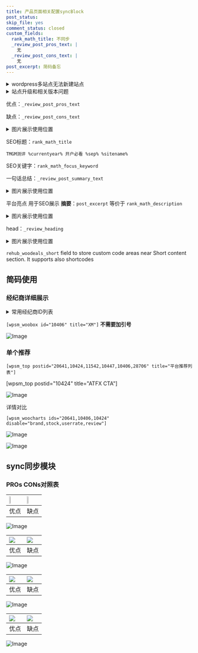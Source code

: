 ```yaml
---
title: 产品页面相关配置syncBlock
post_status: 
skip_file: yes
comment_status: closed
custom_fields:
  rank_math_title: 不同步
  _review_post_pros_text: |
    无
  _review_post_cons_text: |
    无
post_excerpt: 简码备忘
---
```

<details><summary>wordpress多站点无法新建站点</summary>

<li>和报错需要清理cookies一样的原因</li>
<li>wp-config.php里面<code>define( 'SUBDOMAIN_INSTALL', false );//子域名安装</code></li>
<li>新建子站点是用<code>define( 'SUBDOMAIN_INSTALL', true);//子域名安装</code> 完成以后，改成<code>false</code></li>
</details>

<details><summary>站点升级和相关版本问题</summary>

<p>wordpress：5.9.9
woocommerce：7.5.1
出现问题的地方：主题选项里面>><strong>Product layout >>compact style</strong></p>
<p>如何出现没有用过的字段 导致无法保存。先导出配置 然后进行修改，后面再次恢复即可。</p>
<p>出现部分字段无法显示时，需要返回默认布局后，对产品进行保存就好了。</p>
<p></p>
</details>

优点：`_review_post_pros_text`

缺点：`_review_post_cons_text`

<details><summary>图片展示使用位置</summary>

<img src="https://prod-files-secure.s3.us-west-2.amazonaws.com/39ed1227-6d7d-4570-be36-9ccd4a2c4241/f51d3d83-55d4-4bdf-9604-f37ec77ab556/Untitled.png?X-Amz-Algorithm=AWS4-HMAC-SHA256&X-Amz-Content-Sha256=UNSIGNED-PAYLOAD&X-Amz-Credential=ASIAZI2LB466WBPAWXTY%2F20250828%2Fus-west-2%2Fs3%2Faws4_request&X-Amz-Date=20250828T105517Z&X-Amz-Expires=3600&X-Amz-Security-Token=IQoJb3JpZ2luX2VjEEsaCXVzLXdlc3QtMiJGMEQCIGhQ%2FxV8bC47%2FOpTbMfkgnvCG0cyGAaVsgyNn3lV1D6eAiBuEFRXKgxZrryM%2FmUAeZk01i41QY74YTU8GpdjBeugAiqIBAij%2F%2F%2F%2F%2F%2F%2F%2F%2F%2F8BEAAaDDYzNzQyMzE4MzgwNSIMAPKcQpj6XOI7zI2HKtwDxhH5b1cw8Olc%2FJx7wLe6vriWDJ9hrfkJ%2FIgBHQdOFV6BKk3FXKpNjSLhlnyKz%2BtiIv86ddFQKzTMBwFA5d%2FfSvqALkNZDkB%2FkAQOOzUFV0K1oiX0p28dQFBqWhOHIQPULR3dJl7Jos8FZY78wMPKMZyZtil48b7gqDeZNG3QtPX7O2NufuUtLzXPfX6QU5kh7%2B4gKG%2FK6KkIBi8Bww8124ozK3099px8KhQ5nCeg8wAL6ivhvMNU1tGUy1ptYIEuACj8ypiNJIVBV2%2B0np38SQMDp0YFnISD5ZZXf7VFNzCjv92oI9ZDhH%2BvS5HaLkT3sPc4JthH%2Byc%2By%2FskSVANyDRGyBWOjVlG5BrEk9uhsViqIAAxOTlfz0I%2Bu19Wm19%2BowtZ7NShM4f7MhPxUiohv%2Ff%2Bs%2Fq%2FPDeUE%2Bhc1o9VbmcU7WjoxrgF3a6Ha4ZFdYH8SFfDJumwk6vcxXu6COuUue8fdfPRRm5MUYLafvX7ulUyuXRq4gxXS9WNoRvENHslpXUU%2F%2BSx%2FOij1wZqmrntmMZWgknUjMy9Vb%2FEN9b1Uz2WbRmAqA4D9TX%2Futb0kImBMZVbBT0f9hHVoJ6f4d6YGSjLrXq538ewZQbyHjx924XmISUGtB%2F6ZN9MlQMwk97AxQY6pgEFVSEuMT1JWej22jPBMWW%2FVu%2F4MB5AhvGiMb0dK8JtUqf1jlua1KYioXe4OSxOaYTVcI6Li2pcF2%2BFw1Dbp6lRJhapzs20Yec5TX8AALWgshY%2FOGJxfj1lXEwb3bEVYZ86YY184gIxSELKQwwAvukDyFofY53s3pWNZRSyJjPQp0X9SSV8X%2B6x7loA9QaKZ42BRCLjKIlzfUGtzwtETMTAuDg4T%2B2s&X-Amz-Signature=67050b7182c1371bc9a21799d2901f24bc6f1fe6faee4c5902f0e1cf73924613&X-Amz-SignedHeaders=host&x-amz-checksum-mode=ENABLED&x-id=GetObject" alt="Image">
</details>

SEO标题：`rank_math_title`

`TMGM测评 %currentyear% 开户必看 %sep% %sitename%`

SEO关键字：`rank_math_focus_keyword`

一句话总结：`_review_post_summary_text`

<details><summary>图片展示使用位置</summary>

<img src="https://prod-files-secure.s3.us-west-2.amazonaws.com/39ed1227-6d7d-4570-be36-9ccd4a2c4241/4b96a922-296c-4f4e-8630-d1c870cbce01/Untitled.png?X-Amz-Algorithm=AWS4-HMAC-SHA256&X-Amz-Content-Sha256=UNSIGNED-PAYLOAD&X-Amz-Credential=ASIAZI2LB466R3XIDYJ2%2F20250828%2Fus-west-2%2Fs3%2Faws4_request&X-Amz-Date=20250828T105518Z&X-Amz-Expires=3600&X-Amz-Security-Token=IQoJb3JpZ2luX2VjEEsaCXVzLXdlc3QtMiJHMEUCIQDQQM2Z1PvBTJ3dbGED7MVZLdSmXXGlfWvNYk6eTlDtYwIgYHZJfIyzAA5mrVcsooPcWVFFAF9gmKl3NnjeO0IbqI8qiAQIpP%2F%2F%2F%2F%2F%2F%2F%2F%2F%2FARAAGgw2Mzc0MjMxODM4MDUiDFyrUr60VI0UqCPa%2FyrcA19RddlnWHOJy2a7mKJedA6vJ5dLZJwNMDHK%2BBDMeEfOkMwcxO%2Fv%2FWQj3vIGkOchHi6CzT9KZnMyaSUxsVlUFAJ5K8tAv4w%2BB2vC62eWUMGFnaUgMSnzYgdiZyZVEgGLoc%2BVQgczIvT0w7eLTpKDIgL2ZMaAHQ2GYQ8IJ8TKqLKlbfsvJaRE5gTq6mk4omAD1Jq%2BmaXnRh1zNH%2BEZxKS1f8agYJRJPYd1cHPUg1yCN7h937m6n3fIkVlrkMk1dRdLkpVFeyZPKnMmJ%2B4n%2B8CGJPggPzra9gVkLnEmfeFxLmgLyyFN2mOn%2FPJk6mrAyHGFlcC%2Fw7ZRq%2FpuZ5VCAjbJAuyKFsAfIr%2BcyZxhDJFMDbCDftmj2v%2Fg%2FjyeHdyyoMmHcU%2Ft%2FIrcaezdJkLkfa6TCwA%2F2ACulVU4HqkcOsJqkK2eVEYNgChbM0v6AOB9c5dHMykPSb8eHX55cnk%2BH5jYvnbsXepCu5%2FsqZDNepBjYvUp4M0S%2FCYnF9GKABwqcGjQ9ZHF%2FB2bw6fLB6PgXNFu58HDF7BKzQmj2y6LYaL2s95XO9%2Bd20At8D6MRPwNmwUO7bWuTSxOnkzPsTYYjPWE87MyWU2nMnw%2Fr4oa12T1p41rtGjN6k%2BCYp1AbObMM%2FewMUGOqUB2A1wqeUqvMeeTzuRpdAQIRuXbr52c8COxhZzShlzu4AegaXwb5mV4%2BGpvm9J1N%2FREyQUgpzwJgVqeg55UCRHE1Yb5LPDOE0y4UxXPzQclHZEFKtiBuZTcxQwOakdbR16%2FNAPQgXolKhxoBR8Xog%2BQiiI0NLbGvpAZIROdoynwh9M1uo%2BIDuj%2F7wOn%2Friif7PA%2F6E%2FrhfBz3umuU2%2FHo5i8T98DYd&X-Amz-Signature=2907c9311a265c93d18eb3a4ab0cb9519cc6bf06e57a5dbbaaeb88fc23d2e430&X-Amz-SignedHeaders=host&x-amz-checksum-mode=ENABLED&x-id=GetObject" alt="Image">
</details>

平台亮点 用于SEO展示 **摘要**：`post_excerpt`  等价于 `rank_math_description`

<details><summary>图片展示使用位置</summary>

<img src="https://prod-files-secure.s3.us-west-2.amazonaws.com/39ed1227-6d7d-4570-be36-9ccd4a2c4241/1ee11f63-b60a-4dfe-a7a7-d58ff23b5d88/Untitled.png?X-Amz-Algorithm=AWS4-HMAC-SHA256&X-Amz-Content-Sha256=UNSIGNED-PAYLOAD&X-Amz-Credential=ASIAZI2LB4666P4CTVSW%2F20250828%2Fus-west-2%2Fs3%2Faws4_request&X-Amz-Date=20250828T105518Z&X-Amz-Expires=3600&X-Amz-Security-Token=IQoJb3JpZ2luX2VjEEsaCXVzLXdlc3QtMiJGMEQCIDLDo2lGVmF5qI%2FLAMUwpJtRJuxBCzpt5SonsFa68ewHAiAsx5mU9kMDsT1%2BPIxD6cN1V5%2BPXQX7DZl4fZ74OiM3diqIBAik%2F%2F%2F%2F%2F%2F%2F%2F%2F%2F8BEAAaDDYzNzQyMzE4MzgwNSIMvy%2BPq79W0LXGM5LYKtwDddtgsycinM6R7lVONXtEHY4O1NlHqKCvsdwdN7uArY%2Fb%2FqfZGcQDf8XWdqYHhXEZ6zXl8bf%2FSh884QmeH%2Bh2LbDMgR7Z5CLWM%2FAXYPvbQmpUxe%2FjvL%2FkVGsoXdSN%2BBPWwaO%2FWgEXZoZ7508jRQK1VRXaFUrUUqR6jnweC1jMWb7x7klmSbS0Y19PP8lWDZNdB1BC5zlH3QR22aBqAxHCVCad2A30fwhCzvyxXhZopW1Anspcv%2BAR0wWtvAg%2FbR8WQVE5pEr9yDZ04Z%2FSwekVs5XecxcGTP4i2IwZxfUWnL%2BaDgoE4aGswfvhdMz%2BqFR%2BxipULtbi5%2FGXzdxcJcfthtkYmwIab3YdyUNv9LdM7H8FdFqLr4i48U%2BrNTS4N6iNcLoXr%2BEfwU3yEVruzNwLta9bPBe0%2FRXXgT04uh2nsIzzw6%2BMBg7kDZUGhe7CUOON9zPN%2B2B20zjjMW6ETdms3CzbuOghwFvBWBpg1fhgRJwDR30n4u4tHRPQtgil17MVGCtguLNNCECqOgHcqbE5LGtanj88eKnulBTws4af6%2FU%2FXg6PnBuNweUWIwdh8RPk9fZSBUecOVGZUuDQb9HeYWKlodFrw8YHEq8mUm9ftG3%2FuO98Vtm4E8c%2BWmgwtd7AxQY6pgGNe2nwt8JVErLLsvi93NamUr6FF7wbM9TWfGeFN94MNiw80OQiD1xHoLjPT9qO%2Fsu24399DCYBbk%2F0U7Xl%2Be%2F4XT8aDjKC%2FbTyVf821QZ%2Bq7zUOQ06rdhOEBmA2DKx7EuUN9Seo4MnEcOs6do4fFrEEAnT7RkjFhmonfJIfY%2FLmUYabRc%2BKuqiTPvpl3jXWwLBNrjcFhePj45ZUsSrEQT2jygs88Xv&X-Amz-Signature=511d236cdadff65aa27d71e7df6d42a4bae9fc3e572aaa1a3f82b29c3bf36924&X-Amz-SignedHeaders=host&x-amz-checksum-mode=ENABLED&x-id=GetObject" alt="Image">
<img src="https://prod-files-secure.s3.us-west-2.amazonaws.com/39ed1227-6d7d-4570-be36-9ccd4a2c4241/ad4118b5-78d8-4fbe-801e-3b29b5d99c01/Untitled.png?X-Amz-Algorithm=AWS4-HMAC-SHA256&X-Amz-Content-Sha256=UNSIGNED-PAYLOAD&X-Amz-Credential=ASIAZI2LB4666P4CTVSW%2F20250828%2Fus-west-2%2Fs3%2Faws4_request&X-Amz-Date=20250828T105518Z&X-Amz-Expires=3600&X-Amz-Security-Token=IQoJb3JpZ2luX2VjEEsaCXVzLXdlc3QtMiJGMEQCIDLDo2lGVmF5qI%2FLAMUwpJtRJuxBCzpt5SonsFa68ewHAiAsx5mU9kMDsT1%2BPIxD6cN1V5%2BPXQX7DZl4fZ74OiM3diqIBAik%2F%2F%2F%2F%2F%2F%2F%2F%2F%2F8BEAAaDDYzNzQyMzE4MzgwNSIMvy%2BPq79W0LXGM5LYKtwDddtgsycinM6R7lVONXtEHY4O1NlHqKCvsdwdN7uArY%2Fb%2FqfZGcQDf8XWdqYHhXEZ6zXl8bf%2FSh884QmeH%2Bh2LbDMgR7Z5CLWM%2FAXYPvbQmpUxe%2FjvL%2FkVGsoXdSN%2BBPWwaO%2FWgEXZoZ7508jRQK1VRXaFUrUUqR6jnweC1jMWb7x7klmSbS0Y19PP8lWDZNdB1BC5zlH3QR22aBqAxHCVCad2A30fwhCzvyxXhZopW1Anspcv%2BAR0wWtvAg%2FbR8WQVE5pEr9yDZ04Z%2FSwekVs5XecxcGTP4i2IwZxfUWnL%2BaDgoE4aGswfvhdMz%2BqFR%2BxipULtbi5%2FGXzdxcJcfthtkYmwIab3YdyUNv9LdM7H8FdFqLr4i48U%2BrNTS4N6iNcLoXr%2BEfwU3yEVruzNwLta9bPBe0%2FRXXgT04uh2nsIzzw6%2BMBg7kDZUGhe7CUOON9zPN%2B2B20zjjMW6ETdms3CzbuOghwFvBWBpg1fhgRJwDR30n4u4tHRPQtgil17MVGCtguLNNCECqOgHcqbE5LGtanj88eKnulBTws4af6%2FU%2FXg6PnBuNweUWIwdh8RPk9fZSBUecOVGZUuDQb9HeYWKlodFrw8YHEq8mUm9ftG3%2FuO98Vtm4E8c%2BWmgwtd7AxQY6pgGNe2nwt8JVErLLsvi93NamUr6FF7wbM9TWfGeFN94MNiw80OQiD1xHoLjPT9qO%2Fsu24399DCYBbk%2F0U7Xl%2Be%2F4XT8aDjKC%2FbTyVf821QZ%2Bq7zUOQ06rdhOEBmA2DKx7EuUN9Seo4MnEcOs6do4fFrEEAnT7RkjFhmonfJIfY%2FLmUYabRc%2BKuqiTPvpl3jXWwLBNrjcFhePj45ZUsSrEQT2jygs88Xv&X-Amz-Signature=a16c85e042879340ced5c2aa4312023f9727aaa75460988c0917bf08a992ed00&X-Amz-SignedHeaders=host&x-amz-checksum-mode=ENABLED&x-id=GetObject" alt="Image">
<img src="https://prod-files-secure.s3.us-west-2.amazonaws.com/39ed1227-6d7d-4570-be36-9ccd4a2c4241/a38cf7c9-a79c-4b64-9e94-13589fe0758b/Untitled.png?X-Amz-Algorithm=AWS4-HMAC-SHA256&X-Amz-Content-Sha256=UNSIGNED-PAYLOAD&X-Amz-Credential=ASIAZI2LB4666P4CTVSW%2F20250828%2Fus-west-2%2Fs3%2Faws4_request&X-Amz-Date=20250828T105518Z&X-Amz-Expires=3600&X-Amz-Security-Token=IQoJb3JpZ2luX2VjEEsaCXVzLXdlc3QtMiJGMEQCIDLDo2lGVmF5qI%2FLAMUwpJtRJuxBCzpt5SonsFa68ewHAiAsx5mU9kMDsT1%2BPIxD6cN1V5%2BPXQX7DZl4fZ74OiM3diqIBAik%2F%2F%2F%2F%2F%2F%2F%2F%2F%2F8BEAAaDDYzNzQyMzE4MzgwNSIMvy%2BPq79W0LXGM5LYKtwDddtgsycinM6R7lVONXtEHY4O1NlHqKCvsdwdN7uArY%2Fb%2FqfZGcQDf8XWdqYHhXEZ6zXl8bf%2FSh884QmeH%2Bh2LbDMgR7Z5CLWM%2FAXYPvbQmpUxe%2FjvL%2FkVGsoXdSN%2BBPWwaO%2FWgEXZoZ7508jRQK1VRXaFUrUUqR6jnweC1jMWb7x7klmSbS0Y19PP8lWDZNdB1BC5zlH3QR22aBqAxHCVCad2A30fwhCzvyxXhZopW1Anspcv%2BAR0wWtvAg%2FbR8WQVE5pEr9yDZ04Z%2FSwekVs5XecxcGTP4i2IwZxfUWnL%2BaDgoE4aGswfvhdMz%2BqFR%2BxipULtbi5%2FGXzdxcJcfthtkYmwIab3YdyUNv9LdM7H8FdFqLr4i48U%2BrNTS4N6iNcLoXr%2BEfwU3yEVruzNwLta9bPBe0%2FRXXgT04uh2nsIzzw6%2BMBg7kDZUGhe7CUOON9zPN%2B2B20zjjMW6ETdms3CzbuOghwFvBWBpg1fhgRJwDR30n4u4tHRPQtgil17MVGCtguLNNCECqOgHcqbE5LGtanj88eKnulBTws4af6%2FU%2FXg6PnBuNweUWIwdh8RPk9fZSBUecOVGZUuDQb9HeYWKlodFrw8YHEq8mUm9ftG3%2FuO98Vtm4E8c%2BWmgwtd7AxQY6pgGNe2nwt8JVErLLsvi93NamUr6FF7wbM9TWfGeFN94MNiw80OQiD1xHoLjPT9qO%2Fsu24399DCYBbk%2F0U7Xl%2Be%2F4XT8aDjKC%2FbTyVf821QZ%2Bq7zUOQ06rdhOEBmA2DKx7EuUN9Seo4MnEcOs6do4fFrEEAnT7RkjFhmonfJIfY%2FLmUYabRc%2BKuqiTPvpl3jXWwLBNrjcFhePj45ZUsSrEQT2jygs88Xv&X-Amz-Signature=4d73a38644a094cb87ee110b1a710f6ef3ba1e948746607bb4795229050ba762&X-Amz-SignedHeaders=host&x-amz-checksum-mode=ENABLED&x-id=GetObject" alt="Image">
<img src="https://prod-files-secure.s3.us-west-2.amazonaws.com/39ed1227-6d7d-4570-be36-9ccd4a2c4241/7da6fc1e-d2ac-42ae-8c75-cb5749aa18f6/Untitled.png?X-Amz-Algorithm=AWS4-HMAC-SHA256&X-Amz-Content-Sha256=UNSIGNED-PAYLOAD&X-Amz-Credential=ASIAZI2LB4666P4CTVSW%2F20250828%2Fus-west-2%2Fs3%2Faws4_request&X-Amz-Date=20250828T105518Z&X-Amz-Expires=3600&X-Amz-Security-Token=IQoJb3JpZ2luX2VjEEsaCXVzLXdlc3QtMiJGMEQCIDLDo2lGVmF5qI%2FLAMUwpJtRJuxBCzpt5SonsFa68ewHAiAsx5mU9kMDsT1%2BPIxD6cN1V5%2BPXQX7DZl4fZ74OiM3diqIBAik%2F%2F%2F%2F%2F%2F%2F%2F%2F%2F8BEAAaDDYzNzQyMzE4MzgwNSIMvy%2BPq79W0LXGM5LYKtwDddtgsycinM6R7lVONXtEHY4O1NlHqKCvsdwdN7uArY%2Fb%2FqfZGcQDf8XWdqYHhXEZ6zXl8bf%2FSh884QmeH%2Bh2LbDMgR7Z5CLWM%2FAXYPvbQmpUxe%2FjvL%2FkVGsoXdSN%2BBPWwaO%2FWgEXZoZ7508jRQK1VRXaFUrUUqR6jnweC1jMWb7x7klmSbS0Y19PP8lWDZNdB1BC5zlH3QR22aBqAxHCVCad2A30fwhCzvyxXhZopW1Anspcv%2BAR0wWtvAg%2FbR8WQVE5pEr9yDZ04Z%2FSwekVs5XecxcGTP4i2IwZxfUWnL%2BaDgoE4aGswfvhdMz%2BqFR%2BxipULtbi5%2FGXzdxcJcfthtkYmwIab3YdyUNv9LdM7H8FdFqLr4i48U%2BrNTS4N6iNcLoXr%2BEfwU3yEVruzNwLta9bPBe0%2FRXXgT04uh2nsIzzw6%2BMBg7kDZUGhe7CUOON9zPN%2B2B20zjjMW6ETdms3CzbuOghwFvBWBpg1fhgRJwDR30n4u4tHRPQtgil17MVGCtguLNNCECqOgHcqbE5LGtanj88eKnulBTws4af6%2FU%2FXg6PnBuNweUWIwdh8RPk9fZSBUecOVGZUuDQb9HeYWKlodFrw8YHEq8mUm9ftG3%2FuO98Vtm4E8c%2BWmgwtd7AxQY6pgGNe2nwt8JVErLLsvi93NamUr6FF7wbM9TWfGeFN94MNiw80OQiD1xHoLjPT9qO%2Fsu24399DCYBbk%2F0U7Xl%2Be%2F4XT8aDjKC%2FbTyVf821QZ%2Bq7zUOQ06rdhOEBmA2DKx7EuUN9Seo4MnEcOs6do4fFrEEAnT7RkjFhmonfJIfY%2FLmUYabRc%2BKuqiTPvpl3jXWwLBNrjcFhePj45ZUsSrEQT2jygs88Xv&X-Amz-Signature=0b79720db86c40ae860b5652b93aad092bed215ffed1b4a6b6802a3ecae65b25&X-Amz-SignedHeaders=host&x-amz-checksum-mode=ENABLED&x-id=GetObject" alt="Image">
<img src="https://prod-files-secure.s3.us-west-2.amazonaws.com/39ed1227-6d7d-4570-be36-9ccd4a2c4241/7e97f40a-eaee-47f5-b2f9-475f96808fa7/Untitled.png?X-Amz-Algorithm=AWS4-HMAC-SHA256&X-Amz-Content-Sha256=UNSIGNED-PAYLOAD&X-Amz-Credential=ASIAZI2LB4666P4CTVSW%2F20250828%2Fus-west-2%2Fs3%2Faws4_request&X-Amz-Date=20250828T105518Z&X-Amz-Expires=3600&X-Amz-Security-Token=IQoJb3JpZ2luX2VjEEsaCXVzLXdlc3QtMiJGMEQCIDLDo2lGVmF5qI%2FLAMUwpJtRJuxBCzpt5SonsFa68ewHAiAsx5mU9kMDsT1%2BPIxD6cN1V5%2BPXQX7DZl4fZ74OiM3diqIBAik%2F%2F%2F%2F%2F%2F%2F%2F%2F%2F8BEAAaDDYzNzQyMzE4MzgwNSIMvy%2BPq79W0LXGM5LYKtwDddtgsycinM6R7lVONXtEHY4O1NlHqKCvsdwdN7uArY%2Fb%2FqfZGcQDf8XWdqYHhXEZ6zXl8bf%2FSh884QmeH%2Bh2LbDMgR7Z5CLWM%2FAXYPvbQmpUxe%2FjvL%2FkVGsoXdSN%2BBPWwaO%2FWgEXZoZ7508jRQK1VRXaFUrUUqR6jnweC1jMWb7x7klmSbS0Y19PP8lWDZNdB1BC5zlH3QR22aBqAxHCVCad2A30fwhCzvyxXhZopW1Anspcv%2BAR0wWtvAg%2FbR8WQVE5pEr9yDZ04Z%2FSwekVs5XecxcGTP4i2IwZxfUWnL%2BaDgoE4aGswfvhdMz%2BqFR%2BxipULtbi5%2FGXzdxcJcfthtkYmwIab3YdyUNv9LdM7H8FdFqLr4i48U%2BrNTS4N6iNcLoXr%2BEfwU3yEVruzNwLta9bPBe0%2FRXXgT04uh2nsIzzw6%2BMBg7kDZUGhe7CUOON9zPN%2B2B20zjjMW6ETdms3CzbuOghwFvBWBpg1fhgRJwDR30n4u4tHRPQtgil17MVGCtguLNNCECqOgHcqbE5LGtanj88eKnulBTws4af6%2FU%2FXg6PnBuNweUWIwdh8RPk9fZSBUecOVGZUuDQb9HeYWKlodFrw8YHEq8mUm9ftG3%2FuO98Vtm4E8c%2BWmgwtd7AxQY6pgGNe2nwt8JVErLLsvi93NamUr6FF7wbM9TWfGeFN94MNiw80OQiD1xHoLjPT9qO%2Fsu24399DCYBbk%2F0U7Xl%2Be%2F4XT8aDjKC%2FbTyVf821QZ%2Bq7zUOQ06rdhOEBmA2DKx7EuUN9Seo4MnEcOs6do4fFrEEAnT7RkjFhmonfJIfY%2FLmUYabRc%2BKuqiTPvpl3jXWwLBNrjcFhePj45ZUsSrEQT2jygs88Xv&X-Amz-Signature=5b004d962b1c78c51e7d741f6c9c4d78fec3ef28b5d333145f1b88b146828c9e&X-Amz-SignedHeaders=host&x-amz-checksum-mode=ENABLED&x-id=GetObject" alt="Image">
</details>

head：`_review_heading`

<details><summary>图片展示使用位置</summary>

<img src="https://prod-files-secure.s3.us-west-2.amazonaws.com/39ed1227-6d7d-4570-be36-9ccd4a2c4241/3a4650ad-9887-415c-889a-edd51fa54f27/Untitled.png?X-Amz-Algorithm=AWS4-HMAC-SHA256&X-Amz-Content-Sha256=UNSIGNED-PAYLOAD&X-Amz-Credential=ASIAZI2LB466QR64IO7F%2F20250828%2Fus-west-2%2Fs3%2Faws4_request&X-Amz-Date=20250828T105518Z&X-Amz-Expires=3600&X-Amz-Security-Token=IQoJb3JpZ2luX2VjEEsaCXVzLXdlc3QtMiJHMEUCIQC0T%2FzlCElqAynRpMrej%2BQDXzkkaoRRZgYN%2BL3FTV616AIgSITIU3swpzGXr1UHzZfg%2Bq6a67pz3I4CR%2FXBPW9R430qiAQIpP%2F%2F%2F%2F%2F%2F%2F%2F%2F%2FARAAGgw2Mzc0MjMxODM4MDUiDMPoaQfMAbUoy%2BlN%2BircA3J6OZseQFz8B8M2Rnp7CNEJrCxTL4B3%2BlrTB2KUdUEjTTWDxdG64dcy1Q1z8D0USQyIt%2F5ErHUehV2GSgx2Y7T3wUqIXzKjjJ4AVJVnEV4ldnyNV7VXHX16g2j%2Fzr77oMKQBy4PY7pmeXFXmHbk%2BJO2X4kFz8JLoTT6VKawv4mCIwpfRFdjiElVFYKEDkHqETvfE%2BAO3cvYnrA%2FANqfHI8OFKKdfHLuxIDWO4gu4rhVWA7cHRhJB7qIAmYNLpHRqwoewJfiLMvHjDa9fD9ReK2EtTI%2BBtXg3QDVY2YQFlPuBVPFH8Oe5e1GBzEjo0lW6ct7FWb8uNKzco0nZ33slv09oePedzGGDS9N5qXl50yUVxW3u3w52aT2h2p20nOvuu3OwcAg0bpxTdXust%2BSE6dspC63LPSR6SH5XZ%2BNE1en2t34aEtXIk3Iwvdfl0WIKOTMb0BGDBrcQNHlDtIlDEPq2OFiVLFD3RuYm6ODGCdPMl0fcK7a80JNhHXWTwYSXYd%2FY3baueM6J7Wvqg4VISTT%2Bd2W%2FKV7mkZs4SzvxfS6Cqf7aVo%2BVc42ZxwKOsEfl2%2BQaSVVg2qLGEFT9XAlCzjvULwYERUfdr%2F8nDyUuuminTx2fx7nFs2nFexuMPrdwMUGOqUBsHjGJXCQpjutOQDyosbfdn5pfQ%2FFSdr5Fb9ikc3SZNzK%2FPmncLKb5bGELpfiphSce1fcjzjkvODfz3Kuu83USSCCs96Te%2FSrlZbXyahhUBUG%2FBZ6Q3%2FkKygD%2BclHJBTAjNVnHnUmNj%2FqWb%2FQPHmsEQE664Rbt632RTXAQhpEgJAR3YpQmECcxvwYT7g%2FPtOYcVauidQJV%2FJewergl70mIB%2BUtxGQ&X-Amz-Signature=ad79e33525f51e40fe9832e12c15e7ccca7d0e9d03f6d110c8e339fa1a301c01&X-Amz-SignedHeaders=host&x-amz-checksum-mode=ENABLED&x-id=GetObject" alt="Image">
</details>

`rehub_woodeals_short`	field to store custom code areas near Short content section. It supports also shortcodes



## 简码使用

### 经纪商详细展示

<details><summary>常用经纪商ID列表</summary>

<pre><code class="php">嘉盛 ===> 20641  [wpsm_woobox id="20641" title="嘉盛"]
易信easymarkets ===> 11542  [wpsm_woobox id="11542" title="易信easymarkets"]
ATFX外汇 ===> 10424  [wpsm_woobox id="10424" title="ATFX"]
XM ===> 10406  [wpsm_woobox id="10406" title="XM"]
TMGM ===> 29622  [wpsm_woobox id="29622" title="TMGM"]
HYCM ===> 10447  [wpsm_woobox id="10447" title="HYCM"]
fpmarkets澳福外汇 ===> 20639  [wpsm_woobox id="20639" title="fpmarkets澳福外汇"]</code></pre>
</details>

`[wpsm_woobox id="10406" title="XM"]` **不需要加引号**

![Image](https://prod-files-secure.s3.us-west-2.amazonaws.com/39ed1227-6d7d-4570-be36-9ccd4a2c4241/4f898f9d-0fa7-4e43-acd3-ac6bc7be575a/Untitled.png?X-Amz-Algorithm=AWS4-HMAC-SHA256&X-Amz-Content-Sha256=UNSIGNED-PAYLOAD&X-Amz-Credential=ASIAZI2LB4664LTJSJRT%2F20250828%2Fus-west-2%2Fs3%2Faws4_request&X-Amz-Date=20250828T105516Z&X-Amz-Expires=3600&X-Amz-Security-Token=IQoJb3JpZ2luX2VjEEsaCXVzLXdlc3QtMiJGMEQCIFjqPiIRWAG%2F9oQCI%2FqK0JT%2BL4gdVf%2BsDZJEStpsgjOrAiATKQ7RY%2BH6MlS%2FnltLa5sZdIVBt%2BPeZ%2B6Uz2KJ%2FHJgVyqIBAik%2F%2F%2F%2F%2F%2F%2F%2F%2F%2F8BEAAaDDYzNzQyMzE4MzgwNSIMj3cfu5%2Fg%2FeMX%2FSRmKtwD2zH9KJJ%2FWrv%2BC3%2FTb%2BPh5WN0NLcERSnm16JZBZG3TzaBBHF3cgwdkvhYs%2FQWzzURKK1NsP%2BDaODwCvuP0HqQ%2B3a9e2033TdwQMrvbt%2B721fozj1PMNoaMkoEo6W%2FHLIJxKfM1XvQW6XNpnJgGd0loELwSY512TtF%2BzHqkPXEnj2G1G0wxHg0ykSZWUaS0xbiz%2FAw4QZELj5uDURNkEzeiv4fzC4bETAQ%2Bvgk%2FyCtYfQrr1nJ4%2BJmVKBHW1tl39JdInTpJhVEbv4eqlG%2B09Rp7IMog9%2Fl1yO3uUjSw0wknifHukaZxaFVsCjs7v8AWVZqFQh8X%2FVVZ6HkVIf7SBodw12EVWvkRHM%2Ffjb5qyjJmkVbFnQjBHzMPwfVUCPbJ1SPwsDLHLGWwVVsb8RlHfwp6fNCgT9kPQJyi6GNua5m4Fylkl%2BWSdvcjJ2VibO56RJCsP7gUbauSVnyzq9UxPPCPmAtStFJ%2FTcpv4d4idEIIchu5ev8NUrQHtt8LuzPpJTJDSShIAQylOxUC3qqoUgftqzVbdsyZj7xHotzLd8r9sYlljKJi9MvT95i03kkBmiV%2BXXy6wWQ3TP%2BpzhiNN%2BOrgIrE2LBWkcNH4BicAkjPuDxseVAblBPsEsfI3Yw0t7AxQY6pgEIl7pD4qSQEMM9mRBkk8bIkfMrMa2GXhkqHUTKwLmLd%2FQnKAhG%2FlbEjI%2BQPdq0YTQP1LQ%2B8e4oz43QOdAXoIV7O6VEAr5hl1MhQJ5StWrs%2Boie8%2FjxHReg35D9HD5gw5nxlrpz3kurz69fLgMy3bJT1z6ImCmdH%2B7hqB0BPCOEl6P%2BLb1CAyN%2FlxM3PBs46zoPNUUMdKfV1IrXvvKiO4cifm2cfcB5&X-Amz-Signature=d8878cff27a7d6db99f3bba9b4aa07812af291a0ede372a5eb4ccf46328bf20a&X-Amz-SignedHeaders=host&x-amz-checksum-mode=ENABLED&x-id=GetObject)

### 单个推荐
`[wpsm_top postid="20641,10424,11542,10447,10406,28706" title="平台推荐列表"]`

[wpsm_top postid="10424" title="ATFX CTA"]

![Image](https://prod-files-secure.s3.us-west-2.amazonaws.com/39ed1227-6d7d-4570-be36-9ccd4a2c4241/5ac620dc-51a8-48b6-b55d-91f47299193c/Untitled.png?X-Amz-Algorithm=AWS4-HMAC-SHA256&X-Amz-Content-Sha256=UNSIGNED-PAYLOAD&X-Amz-Credential=ASIAZI2LB4664LTJSJRT%2F20250828%2Fus-west-2%2Fs3%2Faws4_request&X-Amz-Date=20250828T105516Z&X-Amz-Expires=3600&X-Amz-Security-Token=IQoJb3JpZ2luX2VjEEsaCXVzLXdlc3QtMiJGMEQCIFjqPiIRWAG%2F9oQCI%2FqK0JT%2BL4gdVf%2BsDZJEStpsgjOrAiATKQ7RY%2BH6MlS%2FnltLa5sZdIVBt%2BPeZ%2B6Uz2KJ%2FHJgVyqIBAik%2F%2F%2F%2F%2F%2F%2F%2F%2F%2F8BEAAaDDYzNzQyMzE4MzgwNSIMj3cfu5%2Fg%2FeMX%2FSRmKtwD2zH9KJJ%2FWrv%2BC3%2FTb%2BPh5WN0NLcERSnm16JZBZG3TzaBBHF3cgwdkvhYs%2FQWzzURKK1NsP%2BDaODwCvuP0HqQ%2B3a9e2033TdwQMrvbt%2B721fozj1PMNoaMkoEo6W%2FHLIJxKfM1XvQW6XNpnJgGd0loELwSY512TtF%2BzHqkPXEnj2G1G0wxHg0ykSZWUaS0xbiz%2FAw4QZELj5uDURNkEzeiv4fzC4bETAQ%2Bvgk%2FyCtYfQrr1nJ4%2BJmVKBHW1tl39JdInTpJhVEbv4eqlG%2B09Rp7IMog9%2Fl1yO3uUjSw0wknifHukaZxaFVsCjs7v8AWVZqFQh8X%2FVVZ6HkVIf7SBodw12EVWvkRHM%2Ffjb5qyjJmkVbFnQjBHzMPwfVUCPbJ1SPwsDLHLGWwVVsb8RlHfwp6fNCgT9kPQJyi6GNua5m4Fylkl%2BWSdvcjJ2VibO56RJCsP7gUbauSVnyzq9UxPPCPmAtStFJ%2FTcpv4d4idEIIchu5ev8NUrQHtt8LuzPpJTJDSShIAQylOxUC3qqoUgftqzVbdsyZj7xHotzLd8r9sYlljKJi9MvT95i03kkBmiV%2BXXy6wWQ3TP%2BpzhiNN%2BOrgIrE2LBWkcNH4BicAkjPuDxseVAblBPsEsfI3Yw0t7AxQY6pgEIl7pD4qSQEMM9mRBkk8bIkfMrMa2GXhkqHUTKwLmLd%2FQnKAhG%2FlbEjI%2BQPdq0YTQP1LQ%2B8e4oz43QOdAXoIV7O6VEAr5hl1MhQJ5StWrs%2Boie8%2FjxHReg35D9HD5gw5nxlrpz3kurz69fLgMy3bJT1z6ImCmdH%2B7hqB0BPCOEl6P%2BLb1CAyN%2FlxM3PBs46zoPNUUMdKfV1IrXvvKiO4cifm2cfcB5&X-Amz-Signature=06e61b66527fc465057a4575fd271e758d27100d0fdb188f06795b87635d483e&X-Amz-SignedHeaders=host&x-amz-checksum-mode=ENABLED&x-id=GetObject)

详情对比

`[wpsm_woocharts ids="20641,10406,10424" disable="brand,stock,userrate,review"]`

![Image](https://prod-files-secure.s3.us-west-2.amazonaws.com/39ed1227-6d7d-4570-be36-9ccd4a2c4241/bf3ba45f-b9f3-4295-8aef-b4a495fd25f4/Untitled.png?X-Amz-Algorithm=AWS4-HMAC-SHA256&X-Amz-Content-Sha256=UNSIGNED-PAYLOAD&X-Amz-Credential=ASIAZI2LB4664LTJSJRT%2F20250828%2Fus-west-2%2Fs3%2Faws4_request&X-Amz-Date=20250828T105516Z&X-Amz-Expires=3600&X-Amz-Security-Token=IQoJb3JpZ2luX2VjEEsaCXVzLXdlc3QtMiJGMEQCIFjqPiIRWAG%2F9oQCI%2FqK0JT%2BL4gdVf%2BsDZJEStpsgjOrAiATKQ7RY%2BH6MlS%2FnltLa5sZdIVBt%2BPeZ%2B6Uz2KJ%2FHJgVyqIBAik%2F%2F%2F%2F%2F%2F%2F%2F%2F%2F8BEAAaDDYzNzQyMzE4MzgwNSIMj3cfu5%2Fg%2FeMX%2FSRmKtwD2zH9KJJ%2FWrv%2BC3%2FTb%2BPh5WN0NLcERSnm16JZBZG3TzaBBHF3cgwdkvhYs%2FQWzzURKK1NsP%2BDaODwCvuP0HqQ%2B3a9e2033TdwQMrvbt%2B721fozj1PMNoaMkoEo6W%2FHLIJxKfM1XvQW6XNpnJgGd0loELwSY512TtF%2BzHqkPXEnj2G1G0wxHg0ykSZWUaS0xbiz%2FAw4QZELj5uDURNkEzeiv4fzC4bETAQ%2Bvgk%2FyCtYfQrr1nJ4%2BJmVKBHW1tl39JdInTpJhVEbv4eqlG%2B09Rp7IMog9%2Fl1yO3uUjSw0wknifHukaZxaFVsCjs7v8AWVZqFQh8X%2FVVZ6HkVIf7SBodw12EVWvkRHM%2Ffjb5qyjJmkVbFnQjBHzMPwfVUCPbJ1SPwsDLHLGWwVVsb8RlHfwp6fNCgT9kPQJyi6GNua5m4Fylkl%2BWSdvcjJ2VibO56RJCsP7gUbauSVnyzq9UxPPCPmAtStFJ%2FTcpv4d4idEIIchu5ev8NUrQHtt8LuzPpJTJDSShIAQylOxUC3qqoUgftqzVbdsyZj7xHotzLd8r9sYlljKJi9MvT95i03kkBmiV%2BXXy6wWQ3TP%2BpzhiNN%2BOrgIrE2LBWkcNH4BicAkjPuDxseVAblBPsEsfI3Yw0t7AxQY6pgEIl7pD4qSQEMM9mRBkk8bIkfMrMa2GXhkqHUTKwLmLd%2FQnKAhG%2FlbEjI%2BQPdq0YTQP1LQ%2B8e4oz43QOdAXoIV7O6VEAr5hl1MhQJ5StWrs%2Boie8%2FjxHReg35D9HD5gw5nxlrpz3kurz69fLgMy3bJT1z6ImCmdH%2B7hqB0BPCOEl6P%2BLb1CAyN%2FlxM3PBs46zoPNUUMdKfV1IrXvvKiO4cifm2cfcB5&X-Amz-Signature=caf1eff702fdfef068cbe65ac4a8c697bcd81241d900720358c76b7117b338ce&X-Amz-SignedHeaders=host&x-amz-checksum-mode=ENABLED&x-id=GetObject)

![Image](https://prod-files-secure.s3.us-west-2.amazonaws.com/39ed1227-6d7d-4570-be36-9ccd4a2c4241/30bc56ef-f383-4b48-9768-2ebc9e436ec0/Untitled.png?X-Amz-Algorithm=AWS4-HMAC-SHA256&X-Amz-Content-Sha256=UNSIGNED-PAYLOAD&X-Amz-Credential=ASIAZI2LB4664LTJSJRT%2F20250828%2Fus-west-2%2Fs3%2Faws4_request&X-Amz-Date=20250828T105516Z&X-Amz-Expires=3600&X-Amz-Security-Token=IQoJb3JpZ2luX2VjEEsaCXVzLXdlc3QtMiJGMEQCIFjqPiIRWAG%2F9oQCI%2FqK0JT%2BL4gdVf%2BsDZJEStpsgjOrAiATKQ7RY%2BH6MlS%2FnltLa5sZdIVBt%2BPeZ%2B6Uz2KJ%2FHJgVyqIBAik%2F%2F%2F%2F%2F%2F%2F%2F%2F%2F8BEAAaDDYzNzQyMzE4MzgwNSIMj3cfu5%2Fg%2FeMX%2FSRmKtwD2zH9KJJ%2FWrv%2BC3%2FTb%2BPh5WN0NLcERSnm16JZBZG3TzaBBHF3cgwdkvhYs%2FQWzzURKK1NsP%2BDaODwCvuP0HqQ%2B3a9e2033TdwQMrvbt%2B721fozj1PMNoaMkoEo6W%2FHLIJxKfM1XvQW6XNpnJgGd0loELwSY512TtF%2BzHqkPXEnj2G1G0wxHg0ykSZWUaS0xbiz%2FAw4QZELj5uDURNkEzeiv4fzC4bETAQ%2Bvgk%2FyCtYfQrr1nJ4%2BJmVKBHW1tl39JdInTpJhVEbv4eqlG%2B09Rp7IMog9%2Fl1yO3uUjSw0wknifHukaZxaFVsCjs7v8AWVZqFQh8X%2FVVZ6HkVIf7SBodw12EVWvkRHM%2Ffjb5qyjJmkVbFnQjBHzMPwfVUCPbJ1SPwsDLHLGWwVVsb8RlHfwp6fNCgT9kPQJyi6GNua5m4Fylkl%2BWSdvcjJ2VibO56RJCsP7gUbauSVnyzq9UxPPCPmAtStFJ%2FTcpv4d4idEIIchu5ev8NUrQHtt8LuzPpJTJDSShIAQylOxUC3qqoUgftqzVbdsyZj7xHotzLd8r9sYlljKJi9MvT95i03kkBmiV%2BXXy6wWQ3TP%2BpzhiNN%2BOrgIrE2LBWkcNH4BicAkjPuDxseVAblBPsEsfI3Yw0t7AxQY6pgEIl7pD4qSQEMM9mRBkk8bIkfMrMa2GXhkqHUTKwLmLd%2FQnKAhG%2FlbEjI%2BQPdq0YTQP1LQ%2B8e4oz43QOdAXoIV7O6VEAr5hl1MhQJ5StWrs%2Boie8%2FjxHReg35D9HD5gw5nxlrpz3kurz69fLgMy3bJT1z6ImCmdH%2B7hqB0BPCOEl6P%2BLb1CAyN%2FlxM3PBs46zoPNUUMdKfV1IrXvvKiO4cifm2cfcB5&X-Amz-Signature=390f3af3d0e5e378a2208233c9104bbba10b066c54c8142eeb02505761f9606c&X-Amz-SignedHeaders=host&x-amz-checksum-mode=ENABLED&x-id=GetObject)

## sync同步模块

### PROs CONs对照表

| <img src="https://cdn.ifttt.fun/gh/jarlin8/OSS@main/icons/customize/pros.svg" height="auto" width="37.3%"> | <img src="https://cdn.ifttt.fun/gh/jarlin8/OSS@main/icons/customize/cons.svg" height="auto" width="28.8%"> |
| :--- | :--- |
| 优点 | 缺点 |

![Image](https://prod-files-secure.s3.us-west-2.amazonaws.com/39ed1227-6d7d-4570-be36-9ccd4a2c4241/8742b755-dfb5-4004-9a5f-d6e561664bd8/Untitled.png?X-Amz-Algorithm=AWS4-HMAC-SHA256&X-Amz-Content-Sha256=UNSIGNED-PAYLOAD&X-Amz-Credential=ASIAZI2LB4664LTJSJRT%2F20250828%2Fus-west-2%2Fs3%2Faws4_request&X-Amz-Date=20250828T105516Z&X-Amz-Expires=3600&X-Amz-Security-Token=IQoJb3JpZ2luX2VjEEsaCXVzLXdlc3QtMiJGMEQCIFjqPiIRWAG%2F9oQCI%2FqK0JT%2BL4gdVf%2BsDZJEStpsgjOrAiATKQ7RY%2BH6MlS%2FnltLa5sZdIVBt%2BPeZ%2B6Uz2KJ%2FHJgVyqIBAik%2F%2F%2F%2F%2F%2F%2F%2F%2F%2F8BEAAaDDYzNzQyMzE4MzgwNSIMj3cfu5%2Fg%2FeMX%2FSRmKtwD2zH9KJJ%2FWrv%2BC3%2FTb%2BPh5WN0NLcERSnm16JZBZG3TzaBBHF3cgwdkvhYs%2FQWzzURKK1NsP%2BDaODwCvuP0HqQ%2B3a9e2033TdwQMrvbt%2B721fozj1PMNoaMkoEo6W%2FHLIJxKfM1XvQW6XNpnJgGd0loELwSY512TtF%2BzHqkPXEnj2G1G0wxHg0ykSZWUaS0xbiz%2FAw4QZELj5uDURNkEzeiv4fzC4bETAQ%2Bvgk%2FyCtYfQrr1nJ4%2BJmVKBHW1tl39JdInTpJhVEbv4eqlG%2B09Rp7IMog9%2Fl1yO3uUjSw0wknifHukaZxaFVsCjs7v8AWVZqFQh8X%2FVVZ6HkVIf7SBodw12EVWvkRHM%2Ffjb5qyjJmkVbFnQjBHzMPwfVUCPbJ1SPwsDLHLGWwVVsb8RlHfwp6fNCgT9kPQJyi6GNua5m4Fylkl%2BWSdvcjJ2VibO56RJCsP7gUbauSVnyzq9UxPPCPmAtStFJ%2FTcpv4d4idEIIchu5ev8NUrQHtt8LuzPpJTJDSShIAQylOxUC3qqoUgftqzVbdsyZj7xHotzLd8r9sYlljKJi9MvT95i03kkBmiV%2BXXy6wWQ3TP%2BpzhiNN%2BOrgIrE2LBWkcNH4BicAkjPuDxseVAblBPsEsfI3Yw0t7AxQY6pgEIl7pD4qSQEMM9mRBkk8bIkfMrMa2GXhkqHUTKwLmLd%2FQnKAhG%2FlbEjI%2BQPdq0YTQP1LQ%2B8e4oz43QOdAXoIV7O6VEAr5hl1MhQJ5StWrs%2Boie8%2FjxHReg35D9HD5gw5nxlrpz3kurz69fLgMy3bJT1z6ImCmdH%2B7hqB0BPCOEl6P%2BLb1CAyN%2FlxM3PBs46zoPNUUMdKfV1IrXvvKiO4cifm2cfcB5&X-Amz-Signature=39577f9b96190dea0a9316b34882fe49fe0578ad3518c9360b17330f9221899f&X-Amz-SignedHeaders=host&x-amz-checksum-mode=ENABLED&x-id=GetObject)

| <img src="https://cdn.ifttt.fun/gh/jarlin8/OSS@main/icons/customize/pros1.svg" height="auto"> | <img src="https://cdn.ifttt.fun/gh/jarlin8/OSS@main/icons/customize/cons1.svg" height="auto"> |
| :--- | :--- |
| 优点 | 缺点 |

![Image](https://prod-files-secure.s3.us-west-2.amazonaws.com/39ed1227-6d7d-4570-be36-9ccd4a2c4241/806358f8-c9c4-4e17-bb35-c6c76a5397a5/Untitled.png?X-Amz-Algorithm=AWS4-HMAC-SHA256&X-Amz-Content-Sha256=UNSIGNED-PAYLOAD&X-Amz-Credential=ASIAZI2LB4664LTJSJRT%2F20250828%2Fus-west-2%2Fs3%2Faws4_request&X-Amz-Date=20250828T105516Z&X-Amz-Expires=3600&X-Amz-Security-Token=IQoJb3JpZ2luX2VjEEsaCXVzLXdlc3QtMiJGMEQCIFjqPiIRWAG%2F9oQCI%2FqK0JT%2BL4gdVf%2BsDZJEStpsgjOrAiATKQ7RY%2BH6MlS%2FnltLa5sZdIVBt%2BPeZ%2B6Uz2KJ%2FHJgVyqIBAik%2F%2F%2F%2F%2F%2F%2F%2F%2F%2F8BEAAaDDYzNzQyMzE4MzgwNSIMj3cfu5%2Fg%2FeMX%2FSRmKtwD2zH9KJJ%2FWrv%2BC3%2FTb%2BPh5WN0NLcERSnm16JZBZG3TzaBBHF3cgwdkvhYs%2FQWzzURKK1NsP%2BDaODwCvuP0HqQ%2B3a9e2033TdwQMrvbt%2B721fozj1PMNoaMkoEo6W%2FHLIJxKfM1XvQW6XNpnJgGd0loELwSY512TtF%2BzHqkPXEnj2G1G0wxHg0ykSZWUaS0xbiz%2FAw4QZELj5uDURNkEzeiv4fzC4bETAQ%2Bvgk%2FyCtYfQrr1nJ4%2BJmVKBHW1tl39JdInTpJhVEbv4eqlG%2B09Rp7IMog9%2Fl1yO3uUjSw0wknifHukaZxaFVsCjs7v8AWVZqFQh8X%2FVVZ6HkVIf7SBodw12EVWvkRHM%2Ffjb5qyjJmkVbFnQjBHzMPwfVUCPbJ1SPwsDLHLGWwVVsb8RlHfwp6fNCgT9kPQJyi6GNua5m4Fylkl%2BWSdvcjJ2VibO56RJCsP7gUbauSVnyzq9UxPPCPmAtStFJ%2FTcpv4d4idEIIchu5ev8NUrQHtt8LuzPpJTJDSShIAQylOxUC3qqoUgftqzVbdsyZj7xHotzLd8r9sYlljKJi9MvT95i03kkBmiV%2BXXy6wWQ3TP%2BpzhiNN%2BOrgIrE2LBWkcNH4BicAkjPuDxseVAblBPsEsfI3Yw0t7AxQY6pgEIl7pD4qSQEMM9mRBkk8bIkfMrMa2GXhkqHUTKwLmLd%2FQnKAhG%2FlbEjI%2BQPdq0YTQP1LQ%2B8e4oz43QOdAXoIV7O6VEAr5hl1MhQJ5StWrs%2Boie8%2FjxHReg35D9HD5gw5nxlrpz3kurz69fLgMy3bJT1z6ImCmdH%2B7hqB0BPCOEl6P%2BLb1CAyN%2FlxM3PBs46zoPNUUMdKfV1IrXvvKiO4cifm2cfcB5&X-Amz-Signature=94f78757ff3c2757a0b95693abc72358ebe50f8143c402b0d99a0e9428bf5b4d&X-Amz-SignedHeaders=host&x-amz-checksum-mode=ENABLED&x-id=GetObject)

| <img src="https://cdn.ifttt.fun/gh/jarlin8/OSS@main/icons/customize/pros2.svg" height="auto"> | <img src="https://cdn.ifttt.fun/gh/jarlin8/OSS@main/icons/customize/cons2.svg" height="auto"> |
| :--- | :--- |
| 优点 | 缺点 |

![Image](https://prod-files-secure.s3.us-west-2.amazonaws.com/39ed1227-6d7d-4570-be36-9ccd4a2c4241/a9245ec9-70dd-4005-b534-0d54315fc5f3/Untitled.png?X-Amz-Algorithm=AWS4-HMAC-SHA256&X-Amz-Content-Sha256=UNSIGNED-PAYLOAD&X-Amz-Credential=ASIAZI2LB4664LTJSJRT%2F20250828%2Fus-west-2%2Fs3%2Faws4_request&X-Amz-Date=20250828T105516Z&X-Amz-Expires=3600&X-Amz-Security-Token=IQoJb3JpZ2luX2VjEEsaCXVzLXdlc3QtMiJGMEQCIFjqPiIRWAG%2F9oQCI%2FqK0JT%2BL4gdVf%2BsDZJEStpsgjOrAiATKQ7RY%2BH6MlS%2FnltLa5sZdIVBt%2BPeZ%2B6Uz2KJ%2FHJgVyqIBAik%2F%2F%2F%2F%2F%2F%2F%2F%2F%2F8BEAAaDDYzNzQyMzE4MzgwNSIMj3cfu5%2Fg%2FeMX%2FSRmKtwD2zH9KJJ%2FWrv%2BC3%2FTb%2BPh5WN0NLcERSnm16JZBZG3TzaBBHF3cgwdkvhYs%2FQWzzURKK1NsP%2BDaODwCvuP0HqQ%2B3a9e2033TdwQMrvbt%2B721fozj1PMNoaMkoEo6W%2FHLIJxKfM1XvQW6XNpnJgGd0loELwSY512TtF%2BzHqkPXEnj2G1G0wxHg0ykSZWUaS0xbiz%2FAw4QZELj5uDURNkEzeiv4fzC4bETAQ%2Bvgk%2FyCtYfQrr1nJ4%2BJmVKBHW1tl39JdInTpJhVEbv4eqlG%2B09Rp7IMog9%2Fl1yO3uUjSw0wknifHukaZxaFVsCjs7v8AWVZqFQh8X%2FVVZ6HkVIf7SBodw12EVWvkRHM%2Ffjb5qyjJmkVbFnQjBHzMPwfVUCPbJ1SPwsDLHLGWwVVsb8RlHfwp6fNCgT9kPQJyi6GNua5m4Fylkl%2BWSdvcjJ2VibO56RJCsP7gUbauSVnyzq9UxPPCPmAtStFJ%2FTcpv4d4idEIIchu5ev8NUrQHtt8LuzPpJTJDSShIAQylOxUC3qqoUgftqzVbdsyZj7xHotzLd8r9sYlljKJi9MvT95i03kkBmiV%2BXXy6wWQ3TP%2BpzhiNN%2BOrgIrE2LBWkcNH4BicAkjPuDxseVAblBPsEsfI3Yw0t7AxQY6pgEIl7pD4qSQEMM9mRBkk8bIkfMrMa2GXhkqHUTKwLmLd%2FQnKAhG%2FlbEjI%2BQPdq0YTQP1LQ%2B8e4oz43QOdAXoIV7O6VEAr5hl1MhQJ5StWrs%2Boie8%2FjxHReg35D9HD5gw5nxlrpz3kurz69fLgMy3bJT1z6ImCmdH%2B7hqB0BPCOEl6P%2BLb1CAyN%2FlxM3PBs46zoPNUUMdKfV1IrXvvKiO4cifm2cfcB5&X-Amz-Signature=9b2ab7131a4d5b5dfd6a76ec13675e5b2d13c0f3c396f55057c34a292e97d409&X-Amz-SignedHeaders=host&x-amz-checksum-mode=ENABLED&x-id=GetObject)

| <img src="https://cdn.ifttt.fun/gh/jarlin8/OSS@main/icons/customize/pros3.svg" height="auto"> | <img src="https://cdn.ifttt.fun/gh/jarlin8/OSS@main/icons/customize/cons3.svg" height="auto"> |
| :--- | :--- |
| 优点 | 缺点 |

![Image](https://prod-files-secure.s3.us-west-2.amazonaws.com/39ed1227-6d7d-4570-be36-9ccd4a2c4241/e1e580a2-2e5c-4780-9ff4-19c318fc2284/Untitled.png?X-Amz-Algorithm=AWS4-HMAC-SHA256&X-Amz-Content-Sha256=UNSIGNED-PAYLOAD&X-Amz-Credential=ASIAZI2LB4664LTJSJRT%2F20250828%2Fus-west-2%2Fs3%2Faws4_request&X-Amz-Date=20250828T105516Z&X-Amz-Expires=3600&X-Amz-Security-Token=IQoJb3JpZ2luX2VjEEsaCXVzLXdlc3QtMiJGMEQCIFjqPiIRWAG%2F9oQCI%2FqK0JT%2BL4gdVf%2BsDZJEStpsgjOrAiATKQ7RY%2BH6MlS%2FnltLa5sZdIVBt%2BPeZ%2B6Uz2KJ%2FHJgVyqIBAik%2F%2F%2F%2F%2F%2F%2F%2F%2F%2F8BEAAaDDYzNzQyMzE4MzgwNSIMj3cfu5%2Fg%2FeMX%2FSRmKtwD2zH9KJJ%2FWrv%2BC3%2FTb%2BPh5WN0NLcERSnm16JZBZG3TzaBBHF3cgwdkvhYs%2FQWzzURKK1NsP%2BDaODwCvuP0HqQ%2B3a9e2033TdwQMrvbt%2B721fozj1PMNoaMkoEo6W%2FHLIJxKfM1XvQW6XNpnJgGd0loELwSY512TtF%2BzHqkPXEnj2G1G0wxHg0ykSZWUaS0xbiz%2FAw4QZELj5uDURNkEzeiv4fzC4bETAQ%2Bvgk%2FyCtYfQrr1nJ4%2BJmVKBHW1tl39JdInTpJhVEbv4eqlG%2B09Rp7IMog9%2Fl1yO3uUjSw0wknifHukaZxaFVsCjs7v8AWVZqFQh8X%2FVVZ6HkVIf7SBodw12EVWvkRHM%2Ffjb5qyjJmkVbFnQjBHzMPwfVUCPbJ1SPwsDLHLGWwVVsb8RlHfwp6fNCgT9kPQJyi6GNua5m4Fylkl%2BWSdvcjJ2VibO56RJCsP7gUbauSVnyzq9UxPPCPmAtStFJ%2FTcpv4d4idEIIchu5ev8NUrQHtt8LuzPpJTJDSShIAQylOxUC3qqoUgftqzVbdsyZj7xHotzLd8r9sYlljKJi9MvT95i03kkBmiV%2BXXy6wWQ3TP%2BpzhiNN%2BOrgIrE2LBWkcNH4BicAkjPuDxseVAblBPsEsfI3Yw0t7AxQY6pgEIl7pD4qSQEMM9mRBkk8bIkfMrMa2GXhkqHUTKwLmLd%2FQnKAhG%2FlbEjI%2BQPdq0YTQP1LQ%2B8e4oz43QOdAXoIV7O6VEAr5hl1MhQJ5StWrs%2Boie8%2FjxHReg35D9HD5gw5nxlrpz3kurz69fLgMy3bJT1z6ImCmdH%2B7hqB0BPCOEl6P%2BLb1CAyN%2FlxM3PBs46zoPNUUMdKfV1IrXvvKiO4cifm2cfcB5&X-Amz-Signature=09a423c2251f0641276d00bbe1e150743d17368f5a99c84c2b95c34a4281b3f4&X-Amz-SignedHeaders=host&x-amz-checksum-mode=ENABLED&x-id=GetObject)